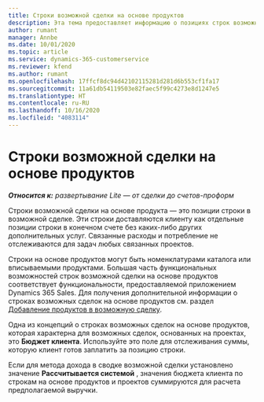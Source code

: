 ```yaml
---
title: Строки возможной сделки на основе продуктов
description: Эта тема предоставляет информацию о позициях строк возможной сделки на основе продукта в Project Operations.
author: rumant
manager: Annbe
ms.date: 10/01/2020
ms.topic: article
ms.service: dynamics-365-customerservice
ms.reviewer: kfend
ms.author: rumant
ms.openlocfilehash: 17ffcf8dc94d42102115281d281d6b553cf1fa17
ms.sourcegitcommit: 11a61db54119503e82faec5f99c4273e8d1247e5
ms.translationtype: HT
ms.contentlocale: ru-RU
ms.lasthandoff: 10/16/2020
ms.locfileid: "4083114"
---
```

# <a name="product-based-opportunity-lines"></a>Строки возможной сделки на основе продуктов

_**Относится к:** развертывание Lite — от сделки до счетов-проформ_

Строки возможной сделки на основе продукта — это позиции строки в возможной сделке. Эти строки доставляются клиенту как отдельные позиции строки в конечном счете без каких-либо других дополнительных услуг. Связанные расходы и потребление не отслеживаются для задач любых связанных проектов.

Строки на основе продуктов могут быть номенклатурами каталога или вписываемыми продуктами. Большая часть функциональных возможностей строк возможной сделки на основе продуктов соответствует функциональности, предоставляемой приложением Dynamics 365 Sales. Для получения дополнительной информации о строках возможных сделок на основе продуктов см. раздел [Добавление продуктов в возможную сделку](https://docs.microsoft.com/dynamics365/sales-enterprise/add-products-opportunity).

Одна из концепций о строках возможных сделок на основе продуктов, которая характерна для возможных сделок, основанных на проектах, это **Бюджет клиента**. Используйте это поле для отслеживания суммы, которую клиент готов заплатить за позицию строки.

Если для метода дохода в сводке возможной сделки установлено значение **Рассчитывается системой** , значения бюджета клиента по строкам на основе продуктов и проектов суммируются для расчета предполагаемой выручки.
